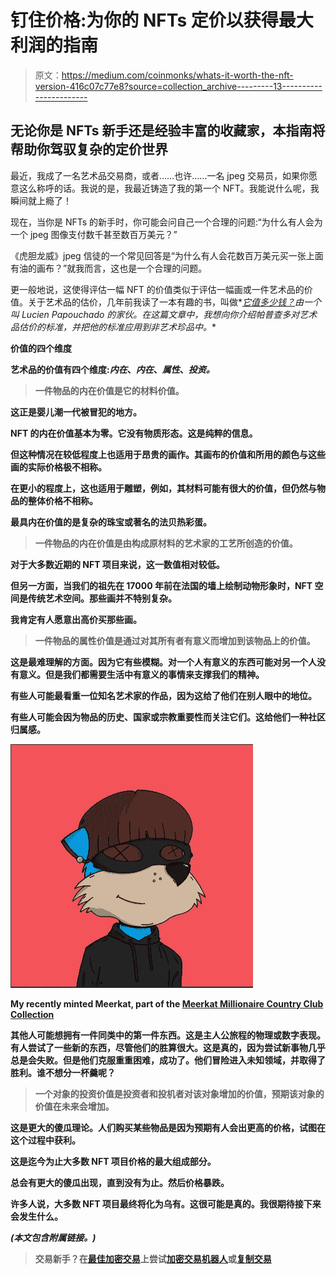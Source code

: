 # 钉住价格:为你的 NFTs 定价以获得最大利润的指南

> 原文：<https://medium.com/coinmonks/whats-it-worth-the-nft-version-416c07c77e8?source=collection_archive---------13----------------------->

## 无论你是 NFTs 新手还是经验丰富的收藏家，本指南将帮助你驾驭复杂的定价世界

最近，我成了一名艺术品交易商，或者……也许……一名 jpeg 交易员，如果你愿意这么称呼的话。我说的是，我最近铸造了我的第一个 NFT。我能说什么呢，我瞬间就上瘾了！

现在，当你是 NFTs 的新手时，你可能会问自己一个合理的问题:“为什么有人会为一个 jpeg 图像支付数千甚至数百万美元？”

《虎胆龙威》jpeg 信徒的一个常见回答是“为什么有人会花数百万美元买一张上面有油的画布？”就我而言，这也是一个合理的问题。

更一般地说，这使得评估一幅 NFT 的价值类似于评估一幅画或一件艺术品的价值。关于艺术品的估价，几年前我读了一本有趣的书，叫做*[*它值多少钱？*](https://amzn.to/3lwcoeo)*由一个叫 *Lucien Papouchado* 的家伙。在这篇文章中，我想向你介绍帕普查多对艺术品估价的标准，并把他的标准应用到非艺术珍品中。**

****价值的四个维度****

**艺术品的价值有四个维度:*内在*、*内在*、*属性*、*投资。***

> **一件物品的内在价值是它的材料价值。**

**这正是婴儿潮一代被冒犯的地方。**

**NFT 的内在价值基本为零。它没有物质形态。这是纯粹的信息。**

**但这种情况在较低程度上也适用于昂贵的画作。其画布的价值和所用的颜色与这些画的实际价格极不相称。**

**在更小的程度上，这也适用于雕塑，例如，其材料可能有很大的价值，但仍然与物品的整体价格不相称。**

**最具内在价值的是复杂的珠宝或著名的法贝热彩蛋。**

> **一件物品的内在价值是由构成原材料的艺术家的工艺所创造的价值。**

**对于大多数近期的 NFT 项目来说，这一数值相对较低。**

**但另一方面，当我们的祖先在 17000 年前在法国的墙上绘制动物形象时，NFT 空间是传统艺术空间。那些画并不特别复杂。**

**我肯定有人愿意出高价买那些画。**

> **一件物品的属性价值是通过对其所有者有意义而增加到该物品上的价值。**

**这是最难理解的方面。因为它有些模糊。对一个人有意义的东西可能对另一个人没有意义。但是我们都需要生活中有意义的事情来支撑我们的精神。**

**有些人可能最看重一位知名艺术家的作品，因为这给了他们在别人眼中的地位。**

**有些人可能会因为物品的历史、国家或宗教重要性而关注它们。这给他们一种社区归属感。**

**![](img/221b1dc221b9bbe3cc42f27c49a83d97.png)**

**My recently minted Meerkat, part of the [Meerkat Millionaire Country Club Collection](https://mmccsolana.com/)**

**其他人可能想拥有一件同类中的第一件东西。这是主人公旅程的物理或数字表现。有人尝试了一些新的东西，尽管他们的胜算很大。这是真的，因为尝试新事物几乎总是会失败。但是他们克服重重困难，成功了。他们冒险进入未知领域，并取得了胜利。谁不想分一杯羹呢？**

> **一个对象的投资价值是投资者和投机者对该对象增加的价值，预期该对象的价值在未来会增加。**

**这是更大的傻瓜理论。人们购买某些物品是因为预期有人会出更高的价格，试图在这个过程中获利。**

**这是迄今为止大多数 NFT 项目价格的最大组成部分。**

**总会有更大的傻瓜出现，直到没有为止。然后价格暴跌。**

**许多人说，大多数 NFT 项目最终将化为乌有。这很可能是真的。我很期待接下来会发生什么。**

***(本文包含附属链接。)***

> **交易新手？在[最佳加密交易](/coinmonks/crypto-exchange-dd2f9d6f3769)上尝试[加密交易机器人](/coinmonks/crypto-trading-bot-c2ffce8acb2a)或[复制交易](/coinmonks/top-10-crypto-copy-trading-platforms-for-beginners-d0c37c7d698c)**